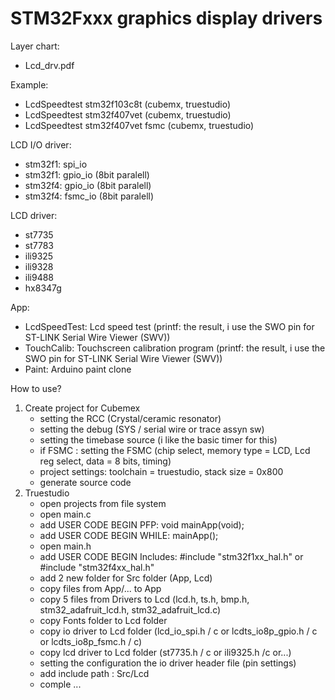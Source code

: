 # STM32Fxxx graphics display drivers

Layer chart:
- Lcd_drv.pdf

Example:
- LcdSpeedtest stm32f103c8t (cubemx, truestudio)
- LcdSpeedtest stm32f407vet (cubemx, truestudio)
- LcdSpeedtest stm32f407vet fsmc (cubemx, truestudio)

LCD I/O driver:
- stm32f1: spi_io
- stm32f1: gpio_io (8bit paralell)
- stm32f4: gpio_io (8bit paralell)
- stm32f4: fsmc_io (8bit paralell)

LCD driver:
- st7735
- st7783
- ili9325
- ili9328
- ili9488
- hx8347g

App:
- LcdSpeedTest: Lcd speed test 
  (printf: the result, i use the SWO pin for ST-LINK Serial Wire Viewer (SWV))
- TouchCalib: Touchscreen calibration program 
  (printf: the result, i use the SWO pin for ST-LINK Serial Wire Viewer (SWV))
- Paint: Arduino paint clone

How to use?
1. Create project for Cubemex
   - setting the RCC (Crystal/ceramic resonator)
   - setting the debug (SYS / serial wire or trace assyn sw)
   - setting the timebase source (i like the basic timer for this)
   - if FSMC : setting the FSMC (chip select, memory type = LCD, Lcd reg select, data = 8 bits, timing)
   - project settings: toolchain = truestudio, stack size = 0x800
   - generate source code
2. Truestudio
   - open projects from file system
   - open main.c
   - add USER CODE BEGIN PFP: void mainApp(void);
   - add USER CODE BEGIN WHILE: mainApp();
   - open main.h
   - add USER CODE BEGIN Includes: #include "stm32f1xx_hal.h" or #include "stm32f4xx_hal.h"
   - add 2 new folder for Src folder (App, Lcd)
   - copy files from App/... to App
   - copy 5 files from Drivers to Lcd (lcd.h, ts.h, bmp.h, stm32_adafruit_lcd.h, stm32_adafruit_lcd.c)
   - copy Fonts folder to Lcd folder
   - copy io driver to Lcd folder (lcd_io_spi.h / c or lcdts_io8p_gpio.h / c or lcdts_io8p_fsmc.h / c)
   - copy lcd driver to Lcd folder (st7735.h / c or ili9325.h /c or...)
   - setting the configuration the io driver header file (pin settings)
   - add include path : Src/Lcd
   - comple ...
   
   
